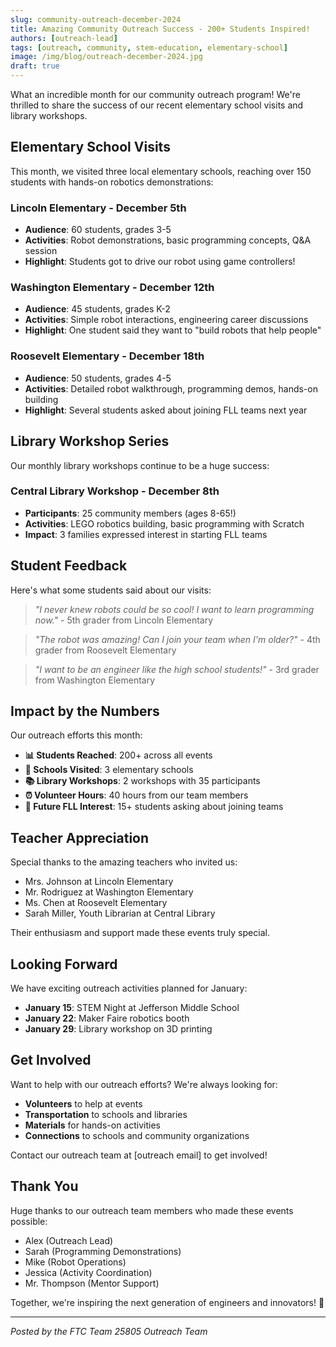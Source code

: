 ```yaml
---
slug: community-outreach-december-2024
title: Amazing Community Outreach Success - 200+ Students Inspired!
authors: [outreach-lead]
tags: [outreach, community, stem-education, elementary-school]
image: /img/blog/outreach-december-2024.jpg
draft: true
---
```


What an incredible month for our community outreach program! We're thrilled to share the success of our recent elementary school visits and library workshops.

<!-- truncate -->

## Elementary School Visits

This month, we visited three local elementary schools, reaching over 150 students with hands-on robotics demonstrations:

### Lincoln Elementary - December 5th

- **Audience**: 60 students, grades 3-5
- **Activities**: Robot demonstrations, basic programming concepts, Q&A session
- **Highlight**: Students got to drive our robot using game controllers!

### Washington Elementary - December 12th

- **Audience**: 45 students, grades K-2
- **Activities**: Simple robot interactions, engineering career discussions
- **Highlight**: One student said they want to "build robots that help people"

### Roosevelt Elementary - December 18th

- **Audience**: 50 students, grades 4-5
- **Activities**: Detailed robot walkthrough, programming demos, hands-on building
- **Highlight**: Several students asked about joining FLL teams next year

## Library Workshop Series

Our monthly library workshops continue to be a huge success:

### Central Library Workshop - December 8th

- **Participants**: 25 community members (ages 8-65!)
- **Activities**: LEGO robotics building, basic programming with Scratch
- **Impact**: 3 families expressed interest in starting FLL teams

## Student Feedback

Here's what some students said about our visits:

> _"I never knew robots could be so cool! I want to learn programming now."_ - 5th grader from Lincoln Elementary

> _"The robot was amazing! Can I join your team when I'm older?"_ - 4th grader from Roosevelt Elementary

> _"I want to be an engineer like the high school students!"_ - 3rd grader from Washington Elementary

## Impact by the Numbers

Our outreach efforts this month:

- **📊 Students Reached**: 200+ across all events
- **🏫 Schools Visited**: 3 elementary schools
- **📚 Library Workshops**: 2 workshops with 35 participants
- **⏰ Volunteer Hours**: 40 hours from our team members
- **🎯 Future FLL Interest**: 15+ students asking about joining teams

## Teacher Appreciation

Special thanks to the amazing teachers who invited us:

- Mrs. Johnson at Lincoln Elementary
- Mr. Rodriguez at Washington Elementary
- Ms. Chen at Roosevelt Elementary
- Sarah Miller, Youth Librarian at Central Library

Their enthusiasm and support made these events truly special.

## Looking Forward

We have exciting outreach activities planned for January:

- **January 15**: STEM Night at Jefferson Middle School
- **January 22**: Maker Faire robotics booth
- **January 29**: Library workshop on 3D printing

## Get Involved

Want to help with our outreach efforts? We're always looking for:

- **Volunteers** to help at events
- **Transportation** to schools and libraries
- **Materials** for hands-on activities
- **Connections** to schools and community organizations

Contact our outreach team at [outreach email] to get involved!

## Thank You

Huge thanks to our outreach team members who made these events possible:

- Alex (Outreach Lead)
- Sarah (Programming Demonstrations)
- Mike (Robot Operations)
- Jessica (Activity Coordination)
- Mr. Thompson (Mentor Support)

Together, we're inspiring the next generation of engineers and innovators! 🚀

---

_Posted by the FTC Team 25805 Outreach Team_

